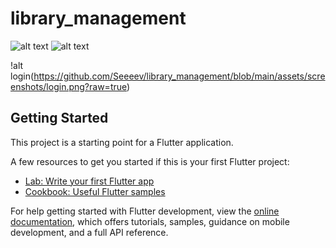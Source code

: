 # library_management

![alt text](https://github.com/Seeeev/library_management/tree/main/assets/screenshots/login.png?raw=true)
![alt text](https://github.com/Seeeev/library_management/tree/main/assets/screenshots/admin.png?raw=true)

!alt login(https://github.com/Seeeev/library_management/blob/main/assets/screenshots/login.png?raw=true)

## Getting Started

This project is a starting point for a Flutter application.

A few resources to get you started if this is your first Flutter project:

- [Lab: Write your first Flutter app](https://docs.flutter.dev/get-started/codelab)
- [Cookbook: Useful Flutter samples](https://docs.flutter.dev/cookbook)

For help getting started with Flutter development, view the
[online documentation](https://docs.flutter.dev/), which offers tutorials,
samples, guidance on mobile development, and a full API reference.
